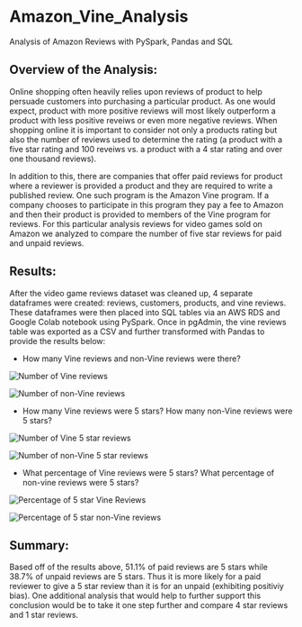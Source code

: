 # Amazon_Vine_Analysis
Analysis of Amazon Reviews with PySpark, Pandas and SQL
## Overview of the Analysis:

Online shopping often heavily relies upon reviews of product to help persuade customers into purchasing a particular product.  As one would expect, product with more positive reviews will most likely outperform a product with less positive reveiws or even more negative reviews.  When shopping online it is important to consider not only a products rating but also the number of reviews used to determine the rating (a product with a five star rating and 100 reveiws vs. a product with a 4 star rating and over one thousand reviews).  

In addition to this, there are companies that offer paid reviews for product where a reviewer is provided a product and they are required to write a published review.  One such program is the Amazon Vine program.  If a company chooses to participate in this program they pay a fee to Amazon and then their product is provided to members of the Vine program for reviews.  For this particular analysis reviews for video games sold on Amazon we analyzed to compare the number of five star reviews for paid and unpaid reviews.  

## Results:

After the video game reviews dataset was cleaned up, 4 separate dataframes were created: reviews, customers, products, and vine reviews.  These dataframes were then placed into SQL tables via an AWS RDS and Google Colab notebook using PySpark.  Once in pgAdmin, the vine reviews table was exported as a CSV and further transformed with Pandas to provide the results below:

* How many Vine reviews and non-Vine reviews were there?

![Number of Vine reviews]()

![Number of non-Vine reviews]()

* How many Vine reviews were 5 stars? How many non-Vine reviews were 5 stars?

![Number of Vine 5 star reviews]()

![Number of non-Vine 5 star reviews]()

* What percentage of Vine reviews were 5 stars? What percentage of non-vine reviews were 5 stars?

![Percentage of 5 star Vine Reviews]()

![Percentage of 5 star non-Vine reviews]()

## Summary:

Based off of the results above, 51.1% of paid reviews are 5 stars while 38.7% of unpaid reviews are 5 stars. Thus it is more likely for a paid reviewer to give a 5 star review than it is for an unpaid (exhibiting positiviy bias).  One additional analysis that would help to further support this conclusion would be to take it one step further and compare 4 star reviews and 1 star reviews.
